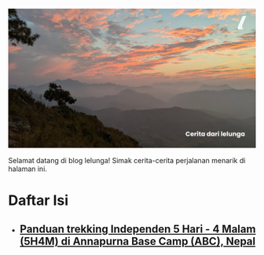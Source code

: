 ---
---

![lelunga-banner-website-min.jpg](lelunga-banner-website-min.jpg)

Selamat datang di blog lelunga!
Simak cerita-cerita perjalanan menarik di halaman ini.

# Daftar Isi

- ## [Panduan trekking Independen 5 Hari - 4 Malam (5H4M) di Annapurna Base Camp (ABC), Nepal](/posts/trekking-independen-ke-annapurna-base-camp)

